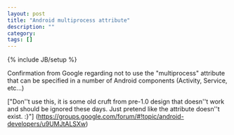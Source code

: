 ```yaml
---
layout: post
title: "Android multiprocess attribute"
description: ""
category:
tags: []
---
```

{% include JB/setup %}

Confirmation from Google regarding not to use the "multiprocess" attribute that can be specified
in a number of Android components (Activity, Service, etc...)

["Don''t use this, it is some old cruft from pre-1.0 design that doesn''t work and
should be ignored these days.  Just pretend like the attribute doesn''t exist. :}"]
(https://groups.google.com/forum/#!topic/android-developers/u9UMJtALSXw)


